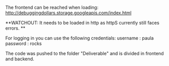The frontend can be reached when loading: http://debuggingdollars.storage.googleapis.com/index.html

**WATCHOUT: It needs to be loaded in http as httpS currently still faces errors. **

For logging in you can use the following credentials: 
username : paula
password : rocks

The code was pushed to the folder "Deliverable" and is divided in frontend and backend. 
